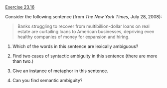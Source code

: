 [Exercise 23.16](23-16/)

Consider the following sentence (from *The New York Times,*
July 28, 2008):

> Banks struggling to recover from multibillion-dollar loans on real
> estate are curtailing loans to American businesses, depriving even
> healthy companies of money for expansion and hiring.

1.  Which of the words in this sentence are lexically ambiguous?

2.  Find two cases of syntactic ambiguity in this sentence (there are
    more than two.)

3.  Give an instance of metaphor in this sentence.

4.  Can you find semantic ambiguity?
